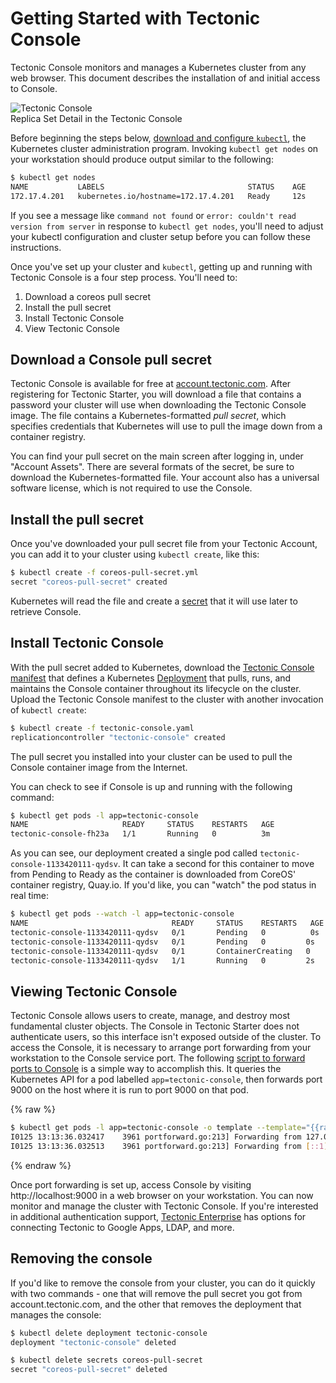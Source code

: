 # Getting Started with Tectonic Console

Tectonic Console monitors and manages a Kubernetes cluster from any web browser. This document describes the installation of and initial access to Console.

<div class="row">
  <div class="col-lg-8 col-lg-offset-2 col-md-10 col-md-offset-1 col-sm-12 col-xs-12">
    <div class="co-m-screenshot">
      <img src="https://tectonic.com/assets/images/screenshots/replica-set-detail.png" alt="Tectonic Console" />
      <div class="co-m-screenshot-caption">Replica Set Detail in the Tectonic Console</div>
    </div>
  </div>
</div>

Before beginning the steps below, [download and configure `kubectl`][kubectl-instructions], the Kubernetes cluster administration program. Invoking `kubectl get nodes` on your workstation should produce output similar to the following:


```sh
$ kubectl get nodes
NAME           LABELS                                STATUS    AGE
172.17.4.201   kubernetes.io/hostname=172.17.4.201   Ready     12s
```

If you see a message like `command not found` or `error: couldn't read version from server` in response to `kubectl get nodes`, you'll need to adjust your kubectl configuration and cluster setup before you can follow these instructions.

Once you've set up your cluster and `kubectl`, getting up and running with Tectonic Console is a four step process. You'll need to:

1. Download a coreos pull secret
1. Install the pull secret
1. Install Tectonic Console
1. View Tectonic Console

## Download a Console pull secret

Tectonic Console is available for free at [account.tectonic.com][account-tectonic]. After registering for Tectonic Starter, you will download a file that contains a password your cluster will use when downloading the Tectonic Console image. The file contains a Kubernetes-formatted *pull secret*, which specifies credentials that Kubernetes will use to pull the image down from a container registry.

You can find your pull secret on the main screen after logging in, under "Account Assets". There are several formats of the secret, be sure to download the Kubernetes-formatted file. Your account also has a universal software license, which is not required to use the Console.

## Install the pull secret

Once you've downloaded your pull secret file from your Tectonic Account, you can add it to your cluster using `kubectl create`, like this:

```sh
$ kubectl create -f coreos-pull-secret.yml
secret "coreos-pull-secret" created
```

Kubernetes will read the file and create a [secret][k8s-secret] that it will use later to retrieve Console.

## Install Tectonic Console

With the pull secret added to Kubernetes, download the [Tectonic Console manifest][console-manifest] that defines a Kubernetes [Deployment][k8s-deployment] that pulls, runs, and maintains the Console container throughout its lifecycle on the cluster. Upload the Tectonic Console manifest to the cluster with another invocation of `kubectl create`:

```sh
$ kubectl create -f tectonic-console.yaml
replicationcontroller "tectonic-console" created
```

The pull secret you installed into your cluster can be used to pull the Console container image from the Internet.

You can check to see if Console is up and running with the following command:

```sh
$ kubectl get pods -l app=tectonic-console
NAME                     READY     STATUS    RESTARTS   AGE
tectonic-console-fh23a   1/1       Running   0          3m
```

As you can see, our deployment created a single pod called `tectonic-console-1133420111-qydsv`. It can take a second for this container to move from Pending to Ready as the container is downloaded from CoreOS' container registry, Quay.io. If you'd like, you can "watch" the pod status in real time:

```sh
$ kubectl get pods --watch -l app=tectonic-console
NAME                                READY     STATUS    RESTARTS   AGE
tectonic-console-1133420111-qydsv   0/1       Pending   0          0s
tectonic-console-1133420111-qydsv   0/1       Pending   0         0s
tectonic-console-1133420111-qydsv   0/1       ContainerCreating   0         0s
tectonic-console-1133420111-qydsv   1/1       Running   0         2s
```

## Viewing Tectonic Console

Tectonic Console allows users to create, manage, and destroy most fundamental cluster objects. The Console in Tectonic Starter does not authenticate users, so this interface isn't exposed outside of the cluster. To access the Console, it is necessary to arrange port forwarding from your workstation to the Console service port. The following [script to forward ports to Console][port-forward-script] is a simple way to accomplish this. It queries the Kubernetes API for a pod labelled `app=tectonic-console`, then forwards port 9000 on the host where it is run to port 9000 on that pod.

{% raw %}
```sh
$ kubectl get pods -l app=tectonic-console -o template --template="{{range.items}}{{.metadata.name}}{{end}}" | xargs -I{} kubectl port-forward {} 9000
I0125 13:13:36.032417    3961 portforward.go:213] Forwarding from 127.0.0.1:9000 -> 9000
I0125 13:13:36.032513    3961 portforward.go:213] Forwarding from [::1]:9000 -> 9000
```
{% endraw %}

Once port forwarding is set up, access Console by visiting http://localhost:9000 in a web browser on your workstation. You can now monitor and manage the cluster with Tectonic Console. If you're interested in additional authentication support, [Tectonic Enterprise][tectonic-enterprise] has options for connecting Tectonic to Google Apps, LDAP, and more.

## Removing the console

If you'd like to remove the console from your cluster, you can do it quickly with two commands - one that will remove the pull secret you got from account.tectonic.com, and the other that removes the deployment that manages the console:

```sh
$ kubectl delete deployment tectonic-console
deployment "tectonic-console" deleted

$ kubectl delete secrets coreos-pull-secret
secret "coreos-pull-secret" deleted
```

[console-manifest]: files/tectonic-console.yaml
[k8s-deployment]: http://kubernetes.io/docs/user-guide/deployments/
[k8s-secret]: http://kubernetes.io/v1.1/docs/user-guide/secrets.html
[kubectl-instructions]: https://coreos.com/kubernetes/docs/latest/configure-kubectl.html
[port-forward-script]: scripts/port_forward_console.sh
[tectonic-enterprise]: https://tectonic.com/enterprise/
[account-tectonic]: https://account.tectonic.com/signup/summary/tectonic-starter
